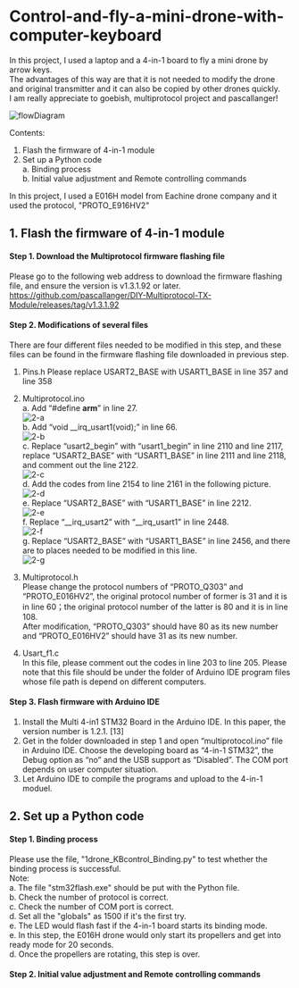 # Control-and-fly-a-mini-drone-with-computer-keyboard
In this project, I used a laptop and a 4-in-1 board to fly a mini drone by arrow keys.  
The advantages of this way are that it is not needed to modify the drone and original transmitter and it can also be copied by other drones quickly.  
I am really appreciate to goebish, multiprotocol project and pascallanger!  

![flowDiagram](https://user-images.githubusercontent.com/76200428/131668352-30f70dd4-786e-42e2-851b-ef6123f4ebba.jpg)

Contents:
  1. Flash the firmware of 4-in-1 module
  2. Set up a Python code  
    a. Binding process  
    b. Initial value adjustment and Remote controlling commands  

In this project, I used a E016H model from Eachine drone company and it used the protocol, "PROTO_E916HV2"

## 1. Flash the firmware of 4-in-1 module
#### Step 1.	 Download the Multiprotocol firmware flashing file
Please go to the following web address to download the firmware flashing file, and ensure the version is v1.3.1.92 or later.
https://github.com/pascallanger/DIY-Multiprotocol-TX-Module/releases/tag/v1.3.1.92

#### Step 2.	 Modifications of several files
There are four different files needed to be modified in this step, and these files can be found in the firmware flashing file downloaded in previous step.  
1.	Pins.h
    Please replace USART2_BASE with USART1_BASE in line 357 and line 358  
2.	Multiprotocol.ino  
    a.	Add “#define __arm__” in line 27.  
    ![2-a](https://user-images.githubusercontent.com/76200428/131667812-4cbe6405-1bbc-4fa5-be8c-9cc68c6f3289.jpg)  
    b.	Add “void __irq_usart1(void);” in line 66.  
    ![2-b](https://user-images.githubusercontent.com/76200428/131667914-c0230b1b-93b3-4206-8271-5327e3c53f22.jpg)  
    c.	Replace “usart2_begin” with “usart1_begin” in line 2110 and line 2117, replace “USART2_BASE” with “USART1_BASE” in line 2111 and line 2118, and comment out the line 2122.  
    ![2-c](https://user-images.githubusercontent.com/76200428/131667945-cdceb0ea-756d-4d3c-82b2-d8aa6ad20d53.jpg)  
    d.	Add the codes from line 2154 to line 2161 in the following picture.   
    ![2-d](https://user-images.githubusercontent.com/76200428/131667969-ea1df474-4016-47e5-95c5-a96704c1473d.jpg)  
    e.	Replace “USART2_BASE” with “USART1_BASE” in line 2212.  
    ![2-e](https://user-images.githubusercontent.com/76200428/131667992-1fda55af-6fe2-4b79-8fb1-d87f71c61bff.jpg)  
    f.	Replace “__irq_usart2” with “__irq_usart1” in line 2448.  
    ![2-f](https://user-images.githubusercontent.com/76200428/131668017-ed0d9da1-6645-4dd9-be78-1277baa65cc2.jpg)  
    g.	Replace “USART2_BASE” with “USART1_BASE” in line 2456, and there are to places needed to be modified in this line.  
    ![2-g](https://user-images.githubusercontent.com/76200428/131668044-9547e71f-71cf-480c-a97c-cef344c3d91b.jpg)  
 
3.	Multiprotocol.h  
Please change the protocol numbers of “PROTO_Q303” and “PROTO_E016HV2”, the original protocol number of former is 31 and it is in line 60；the original protocol number of the latter is 80 and it is in line 108.  
After modification, “PROTO_Q303” should have 80 as its new number and “PROTO_E016HV2” should have 31 as its new number.  
4.	Usart_f1.c  
In this file, please comment out the codes in line 203 to line 205. Please note that this file should be under the folder of Arduino IDE program files whose file path is depend on different computers.  
#### Step 3.  Flash firmware with Arduino IDE  
1.	Install the Multi 4-in1 STM32 Board in the Arduino IDE. In this paper, the version number is 1.2.1. [13]
2.	Get in the folder downloaded in step 1 and open “multiprotocol.ino” file in Arduino IDE. Choose the developing board as “4-in-1 STM32”, the Debug option as “no” and the USB support as “Disabled”. The COM port depends on user computer situation.
3.	Let Arduino IDE to compile the programs and upload to the 4-in-1 moduel.

## 2. Set up a Python code  
#### Step 1. Binding process  
Please use the file, "1drone_KBcontrol_Binding.py" to test whether the binding process is successful.  
Note:  
a. The file "stm32flash.exe" should be put with the Python file.  
b. Check the number of protocol is correct.  
c. Check the number of COM port is correct.  
d. Set all the "globals" as 1500 if it's the first try.  
e. The LED would flash fast if the 4-in-1 board starts its binding mode.  
e. In this step, the E016H drone would only start its propellers and get into ready mode for 20 seconds.  
d. Once the propellers are rotating, this step is over.  
#### Step 2. Initial value adjustment and Remote controlling commands
